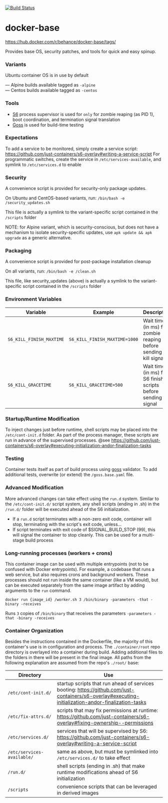 [![Build Status](https://travis-ci.org/behance/docker-base.svg?branch=master)](https://travis-ci.org/behance/docker-base)  


# docker-base

https://hub.docker.com/r/behance/docker-base/tags/

Provides base OS, security patches, and tools for quick and easy spinup.  


### Variants  

Ubuntu container OS is in use by default  

— Alpine builds available tagged as `-alpine`  
— Centos builds available tagged as `-centos`


### Tools

- [S6](https://github.com/just-containers/s6-overlay) process supervisor is used for `only` for zombie reaping (as PID 1), boot coordination, and termination signal translation  
- [Goss](https://github.com/aelsabbahy/goss) is used for build-time testing  

### Expectations

To add a service to be monitored, simply create a service script: https://github.com/just-containers/s6-overlay#writing-a-service-script
For programmatic switches, create the service in `/etc/services-available`, and symlink to `/etc/services.d` to enable  

### Security

A convenience script is provided for security-only package updates. 

On Ubuntu and CentOS-based variants, run: 
```/bin/bash -e /security_updates.sh```

This file is actually a symlink to the variant-specific script contained in the `/scripts` folder

NOTE: for Alpine variant, which is security-conscious, but does not have a mechanism to isolate security-specific updates, use `apk update && apk upgrade` as a generic alternative.

### Packaging

A convenience script is provided for post-package installation cleanup

On all variants, run: 
```/bin/bash -e /clean.sh```

This file, like security_updates (above) is actually a symlink to the variant-specific script contained in the `/scripts` folder


### Environment Variables

Variable | Example | Description
--- | --- | ---
`S6_KILL_FINISH_MAXTIME` | `S6_KILL_FINISH_MAXTIME=1000` | Wait time (in ms) for zombie reaping before sending a kill signal
`S6_KILL_GRACETIME` | `S6_KILL_GRACETIME=500` | Wait time (in ms) for S6 finish scripts before sending kill signal


### Startup/Runtime Modification

To inject changes just before runtime, shell scripts may be placed into the
`/etc/cont-init.d` folder.
As part of the process manager, these scripts are run in advance of the supervised processes. @see https://github.com/just-containers/s6-overlay#executing-initialization-andor-finalization-tasks

### Testing

Container tests itself as part of build process using [goss](https://github.com/aelsabbahy/goss) validator. 
To add additional tests, overwrite (or extend) the `/goss.base.yaml` file.  



### Advanced Modification

More advanced changes can take effect using the `run.d` system. Similar to the `/etc/cont-init.d/` script system, any shell scripts (ending in .sh) in the `/run.d/` folder will be executed ahead of the S6 initialization.

- If a `run.d` script terminates with a non-zero exit code, container will stop, terminating with the script's exit code, unless...
- If script terminates with exit code of $SIGNAL_BUILD_STOP (99), this will signal the container to stop cleanly. This can be used for a multi-stage build process


### Long-running processes (workers + crons)

This container image can be used with multiple entrypoints (not to be confused with Docker entrypoints).
For example, a codebase that runs a web service, but also requires crons and background workers. These processes should not run inside the same container (like a VM would), but can be executed separately from the same image artifact by adding arguments to the `run` command.

`docker run {image_id} /worker.sh 3 /bin/binary -parameters -that -binary -receives`

Runs `3` copies of `/bin/binary` that receives the parameters `-parameters -that -binary -receives`


### Container Organization

Besides the instructions contained in the Dockerfile, the majority of this
container's use is in configuration and process. The `./container/root` repo directory is overlayed into a container during build. Adding additional files to the folders in there will be present in the final image. All paths from the following explanation are assumed from the repo's `./root/` base:

Directory | Use
--- | ---
`/etc/cont-init.d/` | startup scripts that run ahead of services booting: https://github.com/just-containers/s6-overlay#executing-initialization-andor-finalization-tasks
`/etc/fix-attrs.d/` | scripts that may fix permissions at runtime: https://github.com/just-containers/s6-overlay#fixing-ownership--permissions
`/etc/services.d/` |  services that will be supervised by S6: https://github.com/just-containers/s6-overlay#writing-a-service-script
`/etc/services-available/` | same as above, but must be symlinked into `/etc/services.d/` to take effect
`/run.d/` | shell scripts (ending in .sh) that make runtime modifications ahead of S6 initialization
`/scripts` | convenience scripts that can be leveraged in derived images
